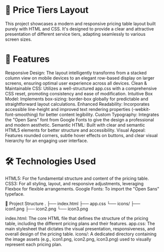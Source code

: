 # 🚀 Price Tiers Layout
This project showcases a modern and responsive pricing table layout built purely with HTML and CSS. It's designed to provide a clear and attractive presentation of different service tiers, adapting seamlessly to various screen sizes.

# 🌟 Features

Responsive Design: The layout intelligently transforms from a stacked column view on mobile devices to an elegant row-based display on larger screens, ensuring optimal user experience across all devices.
Clean & Maintainable CSS: Utilizes a well-structured app.css with a comprehensive CSS reset, promoting consistency and ease of modification.
Intuitive Box Model: Implements box-sizing: border-box globally for predictable and straightforward layout calculations.
Enhanced Readability: Incorporates accessible line-height and improved text rendering properties (-webkit-font-smoothing) for better content legibility.
Custom Typography: Integrates the "Open Sans" font from Google Fonts to give the design a professional and modern aesthetic.
Semantic HTML: Built with clear and semantic HTML5 elements for better structure and accessibility.
Visual Appeal: Features rounded corners, subtle hover effects on buttons, and clear visual hierarchy for an engaging user interface.

# 🛠️ Technologies Used
HTML5: For the fundamental structure and content of the pricing table.
CSS3: For all styling, layout, and responsive adjustments, leveraging Flexbox for flexible arrangements.
Google Fonts: To import the "Open Sans" typeface.

📂 Project Structure
.
├── index.html
├── app.css
└── icons/
    ├── icon1.png
    ├── icon2.png
    └── icon3.png


index.html: The core HTML file that defines the structure of the pricing table, including the different pricing plans and their features.
app.css: The main stylesheet that dictates the visual presentation, responsiveness, and overall design of the pricing table.
icons/: A dedicated directory containing the image assets (e.g., icon1.png, icon2.png, icon3.png) used to visually represent each pricing plan.

